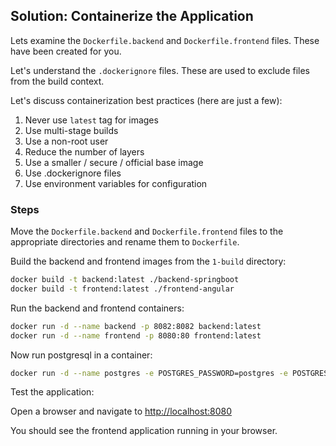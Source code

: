 ## Solution: Containerize the Application

Lets examine the `Dockerfile.backend` and `Dockerfile.frontend` files. These have been created for you.

Let's understand the `.dockerignore` files. These are used to exclude files from the build context.

Let's discuss containerization best practices (here are just a few):

1. Never use `latest` tag for images
2. Use multi-stage builds
3. Use a non-root user
4. Reduce the number of layers
5. Use a smaller / secure / official base image
6. Use .dockerignore files
7. Use environment variables for configuration

### Steps

Move the `Dockerfile.backend` and `Dockerfile.frontend` files to the appropriate directories and rename them to `Dockerfile`.

Build the backend and frontend images from the `1-build` directory:

```bash
docker build -t backend:latest ./backend-springboot
docker build -t frontend:latest ./frontend-angular
```

Run the backend and frontend containers:

```bash
docker run -d --name backend -p 8082:8082 backend:latest
docker run -d --name frontend -p 8080:80 frontend:latest
```

Now run postgresql in a container:

```bash
docker run -d --name postgres -e POSTGRES_PASSWORD=postgres -e POSTGRES_USER=postgres -e POSTGRES_DB=postgres -p 5432:5432 postgres:17-alpine
```

Test the application:

Open a browser and navigate to [http://localhost:8080](http://localhost:8080)

You should see the frontend application running in your browser.